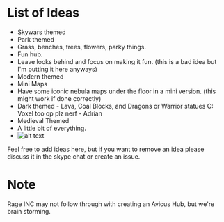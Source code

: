 List of Ideas
=========
* Skywars themed
* Park themed
 * Grass, benches, trees, flowers, parky things.
* Fun hub.
 * Leave looks behind and focus on making it fun. (this is a bad idea but I'm putting it here anyways)
* Modern themed
* Mini Maps
 * Have some iconic nebula maps under the floor in a mini version. (this might work if done correctly)
* Dark themed - Lava, Coal Blocks, and Dragons or Warrior statues C: Voxel too op plz nerf - Adrian 
* Medieval Themed
* A little bit of everything.
* ![alt text](http://i.imgur.com/61MuI5G.png "Adrian's Idea")


Feel free to add ideas here, but if you want to remove an idea please discuss it in the skype chat or create an issue.

Note
=========
Rage INC may not follow through with creating an Avicus Hub, but we're brain storming.
